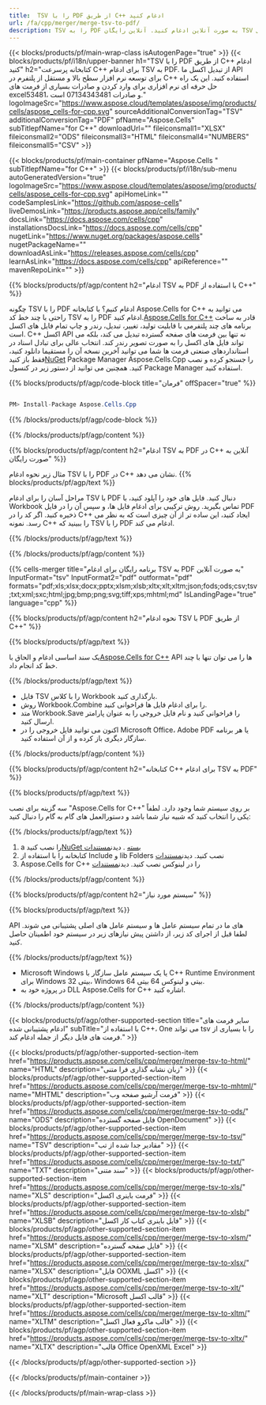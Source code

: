```yaml
---
title:  TSV را با PDF از طریق C++ ادغام کنید
url: /fa/cpp/merger/merge-tsv-to-pdf/ 
description: TSV را به PDF به صورت آنلاین ادغام کنید. آنلاین رایگان TSV الی PDF ادغام. TSV را با Word، Excel، PPTX، PDF، JPG، HTML، ODS، SVG، XPS و بیشتر ادغام کنید.
---
```

{{< blocks/products/pf/main-wrap-class isAutogenPage="true" >}}
{{< blocks/products/pf/i18n/upper-banner h1="TSV را با PDF از طریق C++ ادغام کنید" h2="کتابخانه پرسرعت C++ برای ادغام TSV به PDF. از تبدیل اکسل ما API برای توسعه نرم افزار سطح بالا و مستقل از پلتفرم در C++ استفاده کنید. این یک راه حل حرفه ای نرم افزاری برای وارد کردن و صادرات بسیاری از فرمت های excel53481، و صادرات 07134343481 است." logoImageSrc="https://www.aspose.cloud/templates/aspose/img/products/cells/aspose_cells-for-cpp.svg" sourceAdditionalConversionTag="TSV" additionalConversionTag="PDF" pfName="Aspose.Cells" subTitlepfName="for C++" downloadUrl="" fileiconsmall1="XLSX" fileiconsmall2="ODS" fileiconsmall3="HTML" fileiconsmall4="NUMBERS" fileiconsmall5="CSV" >}}

{{< blocks/products/pf/main-container pfName="Aspose.Cells " subTitlepfName="for C++" >}}
{{< blocks/products/pf/i18n/sub-menu autoGeneratedVersion="true" logoImageSrc="https://www.aspose.cloud/templates/aspose/img/products/cells/aspose_cells-for-cpp.svg" apiHomeLink="" codeSamplesLink="https://github.com/aspose-cells" liveDemosLink="https://products.aspose.app/cells/family" docsLink="https://docs.aspose.com/cells/cpp" installationsDocsLink="https://docs.aspose.com/cells/cpp" nugetLink="https://www.nuget.org/packages/aspose.cells" nugetPackageName="" downloadAsLink="https://releases.aspose.com/cells/cpp" learnAsLink="https://docs.aspose.com/cells/cpp" apiReference="" mavenRepoLink="" >}}

{{% blocks/products/pf/agp/content h2="ادغام TSV به PDF با استفاده از C++" %}}

 چگونه TSV را با PDF ادغام کنیم؟ با کتابخانه Aspose.Cells for C++ می توانید به راحتی با چند خط کد TSV را به PDF ادغام کنید.[Aspose.Cells for C++](https://products.aspose.com/cells/cpp) قادر به ساخت برنامه های چند پلتفرمی با قابلیت تولید، تغییر، تبدیل، رندر و چاپ تمام فایل های اکسل است. C++ اکسل API نه تنها بین فرمت های صفحه گسترده تبدیل می کند، بلکه می تواند فایل های اکسل را به صورت تصویر رندر کند. انتخاب عالی برای تبادل اسناد در استانداردهای صنعتی فرمت ها شما می توانید آخرین نسخه آن را مستقیما دانلود کنید، فقط باز کنید[NuGet](https://www.nuget.org/packages/Aspose.Cells.Cpp/) Package Manager Aspose.Cells.Cpp را جستجو کرده و نصب کنید. همچنین می توانید از دستور زیر در کنسول Package Manager استفاده کنید.

{{% blocks/products/pf/agp/code-block title="فرمان" offSpacer="true" %}}

```cs

PM> Install-Package Aspose.Cells.Cpp

```

{{% /blocks/products/pf/agp/code-block %}}

{{% /blocks/products/pf/agp/content %}}

{{% blocks/products/pf/agp/content h2="ادغام TSV به PDF در C++ آنلاین به صورت رایگان" %}}

مثال زیر نحوه ادغام TSV را با PDF در C++ نشان می دهد.
{{% blocks/products/pf/agp/text %}}

مراحل آسان را برای ادغام TSV با PDF دنبال کنید. فایل های خود را آپلود کنید، با Workbook تماس بگیرید. روش ترکیبی برای ادغام فایل ها، و سپس آن را در فایل PDF ذخیره کنید. اگر کد را در C++ ایجاد کنید، این ساده تر از آن چیزی است که به نظر می رسد. نمونه C++ را ببینید که TSV را با PDF ادغام می کند.

{{% /blocks/products/pf/agp/text %}}

{{% /blocks/products/pf/agp/content %}}

{{% cells-merger title="برنامه رایگان برای ادغام TSV به PDF به صورت آنلاین" InputFormat="tsv" InputFormat2="pdf" outformat="pdf" formats="pdf;xls;xlsx;docx;pptx;xlsm;xlsb;xltx;xlt;xltm;json;fods;ods;csv;tsv;txt;xml;sxc;html;jpg;bmp;png;svg;tiff;xps;mhtml;md" IsLandingPage="true" language="cpp" %}}

{{% blocks/products/pf/agp/content h2="نحوه ادغام TSV با PDF از طریق C++" %}}

{{% blocks/products/pf/agp/text %}}

 یک سند اساسی ادغام و الحاق با[Aspose.Cells for C++](https://products.aspose.com/cells/cpp) API ها را می توان تنها با چند خط کد انجام داد.

{{% /blocks/products/pf/agp/text %}}

+ فایل TSV را با کلاس Workbook بارگذاری کنید.
+ روش Workbook.Combine را برای ادغام فایل ها فراخوانی کنید.
+ متد Workbook.Save را فراخوانی کنید و نام فایل خروجی را به عنوان پارامتر ارسال کنید.
+ اکنون می توانید فایل خروجی را در Microsoft Office، Adobe PDF یا هر برنامه سازگار دیگری باز کرده و از آن استفاده کنید.

{{% /blocks/products/pf/agp/content %}}

{{% blocks/products/pf/agp/content h2="کتابخانه C++ برای ادغام TSV به PDF" %}}

{{% blocks/products/pf/agp/text %}}

سه گزینه برای نصب "Aspose.Cells for C++" بر روی سیستم شما وجود دارد. لطفاً یکی را انتخاب کنید که شبیه نیاز شما باشد و دستورالعمل های گام به گام را دنبال کنید:

{{% /blocks/products/pf/agp/text %}}

1.  a را نصب کنید[NuGet بسته](https://www.nuget.org/packages/Aspose.Cells.Cpp/) . دیدن[مستندات](https://docs.aspose.com/cells/cpp/installation/#using-nuget-package-manager)
1.  کتابخانه را با استفاده از Include و lib Folders نصب کنید. دیدن[مستندات](https://docs.aspose.com/cells/cpp/installation/#using-include-and-lib-folders)
1. Aspose.Cells for C++ را در لینوکس نصب کنید. دیدن[مستندات](https://docs.aspose.com/cells/cpp/installation/#installing-asposecells-for-c-in-linux)


{{% /blocks/products/pf/agp/content %}}

 
{{% blocks/products/pf/agp/content h2="سیستم مورد نیاز" %}}

{{% blocks/products/pf/agp/text %}}

API های ما در تمام سیستم عامل ها و سیستم عامل های اصلی پشتیبانی می شوند. لطفا قبل از اجرای کد زیر، از داشتن پیش نیازهای زیر در سیستم خود اطمینان حاصل کنید.

{{% /blocks/products/pf/agp/text %}}

- Microsoft Windows یا یک سیستم عامل سازگار با C++ Runtime Environment برای Windows 32 بیتی، Windows 64 بیتی و لینوکس 64 بیتی.
- در پروژه خود به DLL Aspose.Cells for C++ اشاره کنید.


{{% /blocks/products/pf/agp/content %}}


{{< blocks/products/pf/agp/other-supported-section title="سایر فرمت های ادغام پشتیبانی شده" subTitle="با استفاده از C++، One می تواند tsv را با بسیاری از فرمت های فایل دیگر از جمله ادغام کند." >}}

{{< blocks/products/pf/agp/other-supported-section-item href="https://products.aspose.com/cells/cpp/merger/merge-tsv-to-html/" name="HTML" description="زبان نشانه گذاری فرا متنی" >}}
{{< blocks/products/pf/agp/other-supported-section-item href="https://products.aspose.com/cells/cpp/merger/merge-tsv-to-mhtml/" name="MHTML" description="فرمت آرشیو صفحه وب" >}}
{{< blocks/products/pf/agp/other-supported-section-item href="https://products.aspose.com/cells/cpp/merger/merge-tsv-to-ods/" name="ODS" description="فایل صفحه گسترده OpenDocument" >}}
{{< blocks/products/pf/agp/other-supported-section-item href="https://products.aspose.com/cells/cpp/merger/merge-tsv-to-tsv/" name="TSV" description="مقادیر جدا شده از تب" >}}
{{< blocks/products/pf/agp/other-supported-section-item href="https://products.aspose.com/cells/cpp/merger/merge-tsv-to-txt/" name="TXT" description="سند متنی" >}}
{{< blocks/products/pf/agp/other-supported-section-item href="https://products.aspose.com/cells/cpp/merger/merge-tsv-to-xls/" name="XLS" description="فرمت باینری اکسل" >}}
{{< blocks/products/pf/agp/other-supported-section-item href="https://products.aspose.com/cells/cpp/merger/merge-tsv-to-xlsb/" name="XLSB" description="فایل باینری کتاب کار اکسل" >}}
{{< blocks/products/pf/agp/other-supported-section-item href="https://products.aspose.com/cells/cpp/merger/merge-tsv-to-xlsm/" name="XLSM" description="فایل صفحه گسترده" >}}
{{< blocks/products/pf/agp/other-supported-section-item href="https://products.aspose.com/cells/cpp/merger/merge-tsv-to-xlsx/" name="XLSX" description="فایل OOXML اکسل" >}}
{{< blocks/products/pf/agp/other-supported-section-item href="https://products.aspose.com/cells/cpp/merger/merge-tsv-to-xlt/" name="XLT" description="Microsoft قالب اکسل" >}}
{{< blocks/products/pf/agp/other-supported-section-item href="https://products.aspose.com/cells/cpp/merger/merge-tsv-to-xltm/" name="XLTM" description="قالب ماکرو فعال اکسل" >}}
{{< blocks/products/pf/agp/other-supported-section-item href="https://products.aspose.com/cells/cpp/merger/merge-tsv-to-xltx/" name="XLTX" description="قالب Office OpenXML Excel" >}}

{{< /blocks/products/pf/agp/other-supported-section >}}

{{< /blocks/products/pf/main-container >}}
    
{{< /blocks/products/pf/main-wrap-class >}}
